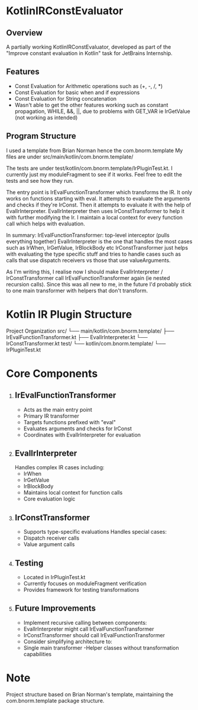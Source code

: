 # KotlinIRConstEvaluator

## Overview
A partially working KotlinIRConstEvaluator, developed as part of the "Improve constant 
evaluation in Kotlin" task for JetBrains Internship. 

## Features
- Const Evaluation for Arithmetic operations such as (+, -, /, *) 
- Const Evaluation for basic when and if expressions 
- Const Evaluation for String concatenation
- Wasn't able to get the other features working such as constant propagation, WHILE, &&, ||, due 
  to problems with GET_VAR ie IrGetValue (not working as intended)

## Program Structure
I used a template from Brian Norman hence the com.bnorm.template
My files are under src/main/kotlin/com.bnorm.template/

The tests are under test/kotlin/com.bnorm.template/IrPluginTest.kt. 
I currently just my moduleFragment to see if it works.
Feel free to edit the tests and see how they run. 

The entry point is IrEvalFunctionTransformer which transforms the IR. 
It only works on functions starting with eval. It attempts to evaluate the arguments and checks 
if they're IrConst. Then it attempts to evaluate it with the help of EvalIrInterpreter.
EvalIrInterpreter then uses IrConstTransformer to help it with further modifying the Ir.
I maintain a local context for every function call which helps with evaluation.

In summary:
IrEvalFunctionTransformer: top-level interceptor (pulls everything together)
EvalIrInterpreter is the one that handles the most cases such as IrWhen, IrGetValue, IrBlockBody etc
IrConstTransformer just helps with evaluating the type specific stuff and tries to handle cases 
such as calls that use dispatch receivers vs those that use valueArguments.

As I'm writing this, I realise now I should make EvalIrInterpreter / IrConstTransformer call 
IrEvalFunctionTransformer again (ie nested recursion calls). Since this was all new to me, in 
the future I'd probably stick to one main transformer with helpers that don't transform.

# Kotlin IR Plugin Structure
Project Organization
src/
└── main/kotlin/com.bnorm.template/
├── IrEvalFunctionTransformer.kt
├── EvalIrInterpreter.kt
└── IrConstTransformer.kt
test/
└── kotlin/com.bnorm.template/
└── IrPluginTest.kt

# Core Components
1. ## IrEvalFunctionTransformer
   - Acts as the main entry point
   - Primary IR transformer
   - Targets functions prefixed with "eval"
   - Evaluates arguments and checks for IrConst
   - Coordinates with EvalIrInterpreter for evaluation
2. ## EvalIrInterpreter
   Handles complex IR cases including:
   - IrWhen
   - IrGetValue
   - IrBlockBody
   - Maintains local context for function calls
   - Core evaluation logic
3. ## IrConstTransformer
   - Supports type-specific evaluations
   Handles special cases:
    - Dispatch receiver calls
    - Value argument calls
4. ## Testing
   - Located in IrPluginTest.kt
   - Currently focuses on moduleFragment verification
   - Provides framework for testing transformations
5. ## Future Improvements
   - Implement recursive calling between components:
   - EvalIrInterpreter might call IrEvalFunctionTransformer
   - IrConstTransformer should call IrEvalFunctionTransformer
   - Consider simplifying architecture to:
   - Single main transformer
   -Helper classes without transformation capabilities


# Note
Project structure based on Brian Norman's template, maintaining the com.bnorm.template package structure.
